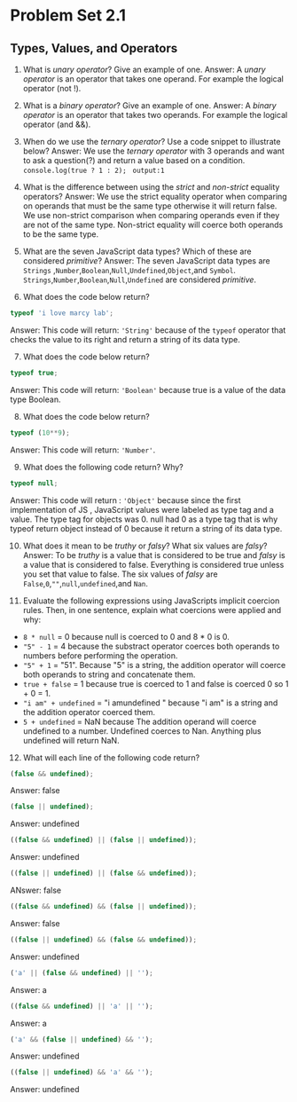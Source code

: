 # Problem Set 2.1
## Types, Values, and Operators

1. What is _unary operator_? Give an example of one.
Answer: A _unary operator_ is an operator that takes one operand. For example the logical operator (not !).

2. What is a _binary operator_? Give an example of one.
Answer: A _binary operator_ is an operator that takes two operands. For example the logical operator (and &&).

3. When do we use the _ternary operator_? Use a code snippet to illustrate below?
Answer: We use the _ternary operator_ with 3 operands and want to ask a question(?) and return a value based on a condition.
`console.log(true ? 1 : 2);`
` output:1`


4. What is the difference between using the _strict_ and _non-strict_ equality operators?
Answer: We use the strict equality operator when comparing on operands that must be the same type otherwise it will return false. We use non-strict comparison when comparing operands even if they are not of the same type. Non-strict equality will coerce both operands to be the same type.

5. What are the seven JavaScript data types? Which of these are considered _primitive_?
Answer: The seven JavaScript data types are `Strings` ,`Number`,`Boolean`,`Null`,`Undefined`,`Object`,and `Symbol`. `Strings`,`Number`,`Boolean`,`Null`,`Undefined` are considered _primitive_.

6. What does the code below return?
  ```javascript
  typeof 'i love marcy lab';
  ```
Answer: This code will return: `'String'` because of the `typeof` operator that checks the value to its right and return a string of its data type.

7. What does the code below return?
  ```javascript
  typeof true;
  ```
Answer: This code will return: `'Boolean'` because true is a value of the data type Boolean.

8. What does the code below return?
  ```javascript
  typeof (10**9);
  ```
Answer: This code will return: `'Number'`.  

9. What does the following code return? Why?
  ```javascript
  typeof null;
  ```
Answer: This code will return : `'Object'` because since the first implementation of JS , JavaScript values were labeled as type tag and a value. The type tag for objects was 0. null had 0 as a type tag that is why typeof return object instead of 0 because it return a string of its data type.

10. What does it mean to be _truthy_ or _falsy_? What six values are _falsy_?
Answer: To be _truthy_  is a value that is considered to be true and _falsy_ is a value that is considered to false. Everything is considered true unless you set that value to false. The six values of _falsy_ are `False`,`0`,`""`,`null`,`undefined`,and `Nan`.

11. Evaluate the following expressions using JavaScripts implicit coercion rules. Then, in one sentence, explain what coercions were applied and why:
  * `8 * null`  = 0 because null is coerced to 0 and 8 * 0 is 0.
  * `"5" - 1`  = 4 because the substract operator coerces both operands to numbers before performing the operation.
  * `"5" + 1` = "51". Because "5" is a string, the addition operator will coerce both operands to string and concatenate them.
  * `true + false` = 1 because true is coerced to 1 and false is coerced 0 so 1 + 0 = 1.
  * `"i am" + undefined` = "i amundefined " because "i am" is a string and the addition operator coerced them.
  * `5 + undefined` = NaN because The addition operand will coerce undefined to a number. Undefined coerces to Nan. Anything plus undefined will return NaN.

12. What will each line of the following code return?
  
   ```javascript
   (false && undefined);
   ```
Answer: false

   ```javascript
   (false || undefined);
   ```
Answer: undefined

   ```javascript
   ((false && undefined) || (false || undefined));
   ```
Answer: undefined    
   

   ```javascript
   ((false || undefined) || (false && undefined));
   ```
ANswer: false

   ```javascript
   ((false && undefined) && (false || undefined));
   ```
Answer: false 

   ```javascript
   ((false || undefined) && (false && undefined));
   ```
Answer: undefined    
   
   ```javascript
   ('a' || (false && undefined) || '');
   ```
Answer: a   

   ```javascript
   ((false && undefined) || 'a' || '');
   ```
Answer: a       
   
   ```javascript
   ('a' && (false || undefined) && '');
   ```
Answer: undefined
   ```javascript
   ((false || undefined) && 'a' && '');
   ```
Answer: undefined
